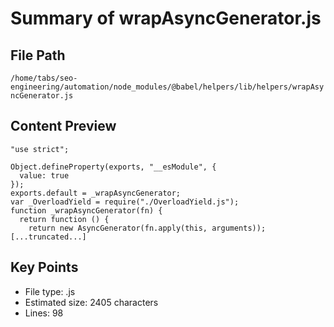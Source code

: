 # Summary of wrapAsyncGenerator.js
  
## File Path
`/home/tabs/seo-engineering/automation/node_modules/@babel/helpers/lib/helpers/wrapAsyncGenerator.js`

## Content Preview
```
"use strict";

Object.defineProperty(exports, "__esModule", {
  value: true
});
exports.default = _wrapAsyncGenerator;
var _OverloadYield = require("./OverloadYield.js");
function _wrapAsyncGenerator(fn) {
  return function () {
    return new AsyncGenerator(fn.apply(this, arguments));
[...truncated...]
```

## Key Points
- File type: .js
- Estimated size: 2405 characters
- Lines: 98
